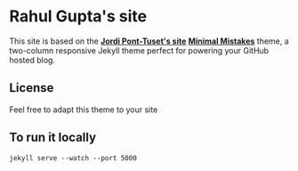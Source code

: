 # Rahul Gupta's site

This site is based on the **[Jordi Pont-Tuset's site](https://jponttuset.cat/)** **[Minimal Mistakes](http://mmistakes.github.io/minimal-mistakes)** theme, a two-column responsive Jekyll theme perfect for powering your GitHub hosted blog.


## License

Feel free to adapt this theme to your site

## To run it locally
```
jekyll serve --watch --port 5000
```
